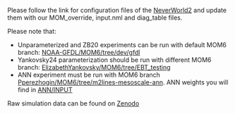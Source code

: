 Please follow the link for configuration files of the [NeverWorld2](https://github.com/ocean-eddy-cpt/NeverWorld2/tree/main/simulations/baselines/nw2_0.25deg_N15_baseline_hmix5) and update them with our MOM_override, input.nml and diag_table files.

Please note that:
* Unparameterized and ZB20 experiments can be run with default MOM6 branch: [NOAA-GFDL/MOM6/tree/dev/gfdl](https://github.com/NOAA-GFDL/MOM6/tree/dev/gfdl) 
* Yankovsky24 parameterization should be run with different MOM6 branch: [ElizabethYankovsky/MOM6/tree/EBT_testing](https://github.com/ElizabethYankovsky/MOM6/tree/EBT_testing)
* ANN experiment must be run with MOM6 branch [Pperezhogin/MOM6/tree/m2lines-mesoscale-ann](https://github.com/Pperezhogin/MOM6/tree/m2lines-mesoscale-ann). ANN weights you will find in [ANN/INPUT](https://github.com/m2lines/ANN-momentum-mesoscale/tree/main/configurations/OM4/ANN/INPUT)

Raw simulation data can be found on [Zenodo](https://zenodo.org/records/15325227)
